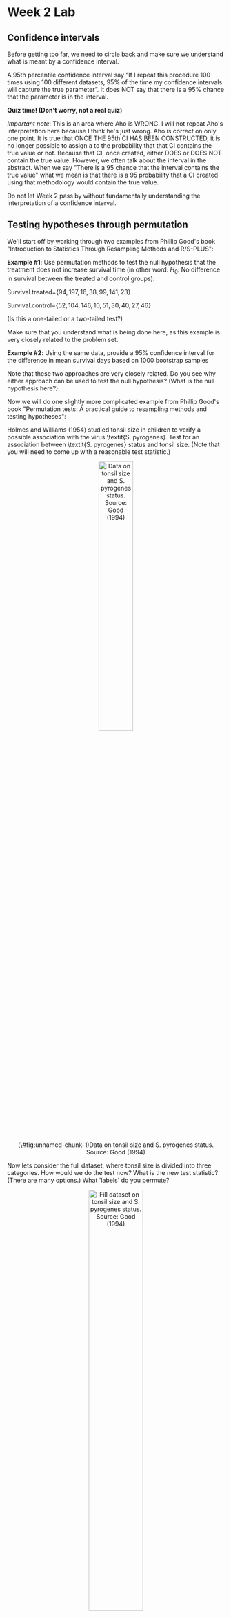 Week 2 Lab
=============

Confidence intervals
-----------------------

Before getting too far, we need to circle back and make sure we understand what is meant by a confidence interval. 

A 95th percentile confidence interval say “If I repeat this procedure 100 times using 100 different datasets, 95% of the time my confidence intervals will capture the true parameter”. It does NOT say that there is a 95% chance that the parameter is in the interval.

**Quiz time! (Don't worry, not a real quiz)**

*Important note*: This is an area where Aho is WRONG. I will not repeat Aho's interpretation here because I think he's just wrong. Aho is correct on only one point. It is true that ONCE THE 95th CI HAS BEEN CONSTRUCTED, it is no longer possible to assign a $%$ to the probability that that CI contains the true value or not. Because that CI, once created, either DOES or DOES NOT contain the true value. However, we often talk about the interval in the abstract. When we say "There is a 95$%$ chance that the interval contains the true value" what we mean is that there is a 95$%$ probability that a CI created using that methodology would contain the true value.

Do not let Week 2 pass by without fundamentally understanding the interpretation of a confidence interval. 

Testing hypotheses through permutation
------------------------------------

We'll start off by working through two examples from Phillip Good's book "Introduction to Statistics Through Resampling Methods and R/S-PLUS":

**Example #1**: Use permutation methods to test the null hypothesis that the treatment does not increase survival time (in other word: $H_{0}$: No difference in survival between the treated and control groups):

Survival.treated=$\{94,197,16,38,99,141,23 \}$

Survival.control=$\{52,104,146,10,51,30,40,27,46 \}$

(Is this a one-tailed or a two-tailed test?)

Make sure that you understand what is being done here, as this example is very closely related to the problem set.


**Example #2**: Using the same data, provide a 95% confidence interval for the difference in mean survival days based on 1000 bootstrap samples

Note that these two approaches are very closely related. Do you see why either approach can be used to test the null hypothesis? (What is the null hypothesis here?)

Now we will do one slightly more complicated example from Phillip Good's book "Permutation tests: A practical guide to resampling methods and testing hypotheses":

Holmes and Williams (1954) studied tonsil size in children to verify a possible association with the virus \textit{S. pyrogenes}. Test for an association between \textit{S. pyrogenes} status and tonsil size. (Note that you will need to come up with a reasonable test statistic.)

<div class="figure" style="text-align: center">
<img src="Table2categories.png" alt="Data on tonsil size and S. pyrogenes status. Source: Good (1994)" width="40%" />
<p class="caption">(\#fig:unnamed-chunk-1)Data on tonsil size and S. pyrogenes status. Source: Good (1994)</p>
</div>

Now lets consider the full dataset, where tonsil size is divided into three categories. How would we do the test now? What is the new test statistic? (There are many options.) What 'labels' do you permute?

<div class="figure" style="text-align: center">
<img src="Table3categories.png" alt="Fill dataset on tonsil size and S. pyrogenes status. Source: Good (1994)" width="50%" />
<p class="caption">(\#fig:unnamed-chunk-2)Fill dataset on tonsil size and S. pyrogenes status. Source: Good (1994)</p>
</div>

Basics of bootstrap and jackknife
------------------------------------

To get started with bootstrap and jackknife techniques, we start by working through a very simple example. First we simulate some data


```r
x<-seq(0,9,by=1)
```

This will constutute our "data". Let's print the result of sampling with replacement to get a sense for it...


```r
table(sample(x,size=length(x),replace=T))
```

```
## 
## 0 1 3 4 5 6 8 
## 1 1 2 1 1 2 2
```

Now we will write a little script to take bootstrap samples and calculate the means of each of these bootstrap samples


```r
xmeans<-vector(length=1000)
for (i in 1:1000)
  {
  xmeans[i]<-mean(sample(x,replace=T))
  }
```

The actual number of bootstrapped samples is arbitrary *at this point* but there are ways of characterizing the precision of the bootstrap (jackknife-after-bootstrap) which might inform the number of bootstrap samples needed. *In practice*, people tend to pick some arbitrary but large number of bootstrap samples because computers are so fast that it is often easy to draw far more samples than are actually needed. When calculation of the statistic is slow (as might be the case if you are using the samples to construct a phylogeny, for example), then you would need to be more concerned with the number of bootstrap samples. 

First, lets just look at a histogram of the bootstrapped means and plot the actual sample mean on the histogram for comparison



```r
hist(xmeans,breaks=30,col="pink")
abline(v=mean(x),lwd=2)
```

<img src="Week-2-lab_files/figure-html/unnamed-chunk-6-1.png" width="672" />

Calculating bias and standard error
-----------------------------------

From these we can calculate the bias and standard deviation for the mean (which is the "statistic"):

$$
\widehat{Bias_{boot}} = \left(\frac{1}{k}\sum^{k}_{i=1}\theta^{*}_{i}\right)-\hat{\theta}
$$


```r
bias.boot<-mean(xmeans)-mean(x)
bias.boot
```

```
## [1] 9e-04
```

```r
hist(xmeans,breaks=30,col="pink")
abline(v=mean(x),lwd=5,col="black")
abline(v=mean(xmeans),lwd=2,col="yellow")
```

<img src="Week-2-lab_files/figure-html/unnamed-chunk-7-1.png" width="672" />

$$
\widehat{s.e._{boot}} = \sqrt{\frac{1}{k-1}\sum^{k}_{i=1}(\theta^{*}_{i}-\bar{\theta^{*}})^{2}}
$$


```r
se.boot<-sd(xmeans)
```

We can find the confidence intervals in two ways:

Method #1: Assume the bootstrap statistics are normally distributed


```r
LL.boot<-mean(xmeans)-1.96*se.boot #where did 1.96 come from?
UL.boot<-mean(xmeans)+1.96*se.boot
LL.boot
```

```
## [1] 2.70174
```

```r
UL.boot
```

```
## [1] 6.30006
```

Method #2: Simply take the quantiles of the bootstrap statistics


```r
quantile(xmeans,c(0.025,0.975))
```

```
##  2.5% 97.5% 
##   2.7   6.3
```

Let's compare this to what we would have gotten if we had used normal distribution theory. First we have to calculate the standard error:


```r
se.normal<-sqrt(var(x)/length(x))
LL.normal<-mean(x)-qt(0.975,length(x)-1)*se.normal
UL.normal<-mean(x)+qt(0.975,length(x)-1)*se.normal
LL.normal
```

```
## [1] 2.334149
```

```r
UL.normal
```

```
## [1] 6.665851
```

In this case, the confidence intervals we got from the normal distribution theory are too wide.

Does it make sense why the normal distribution theory intervals are too wide? Because the original were were uniformly distributed, the data has higher variance than would be expected and therefore the standard error is higher than would be expected.

There are two packages that provide functions for bootstrapping, 'boot' and 'boostrap'. We will start by using the 'bootstrap' package, which was originally designed for Efron and Tibshirani's monograph on the bootstrap. 

To test the main functionality of the 'bootstrap' package, we will use the data we already have. The 'bootstrap' function requires the input of a user-defined function to calculate the statistic of interest. Here I will write a function that calculates the mean of the input values.


```r
library(bootstrap)
theta<-function(x)
  {
    mean(x)
  }
results<-bootstrap(x=x,nboot=1000,theta=theta)
results
```

```
## $thetastar
##    [1] 4.3 3.6 5.3 4.9 4.5 4.1 4.7 6.1 4.4 6.2 4.0 4.6 4.3 3.4 4.9 2.5 5.5 4.0
##   [19] 4.9 5.7 4.1 3.8 4.0 4.2 3.5 4.6 2.1 4.5 4.8 4.8 6.1 4.8 3.7 2.8 5.8 4.5
##   [37] 5.0 2.4 5.0 3.2 5.1 3.9 4.4 5.6 4.2 4.2 5.2 3.8 3.8 5.0 4.6 3.9 5.3 5.4
##   [55] 4.9 4.2 4.2 3.6 3.4 4.6 4.0 3.9 5.7 3.6 3.9 6.5 3.5 5.0 3.9 3.7 4.6 6.4
##   [73] 2.7 4.2 5.2 5.1 5.2 4.8 4.2 4.8 4.8 2.7 3.9 5.5 4.0 5.2 4.7 5.5 4.9 3.1
##   [91] 3.6 3.8 5.2 6.5 5.6 4.5 4.6 3.5 4.0 6.5 5.5 5.3 4.7 3.0 3.5 4.9 5.3 6.0
##  [109] 5.4 3.3 6.4 3.9 4.2 4.5 3.9 5.4 3.9 5.2 4.3 4.5 4.1 5.5 3.5 3.8 6.0 4.4
##  [127] 5.1 4.8 5.5 5.7 2.4 3.9 5.7 6.2 6.2 3.8 5.8 3.8 4.7 5.1 4.3 4.9 3.5 2.7
##  [145] 3.3 5.8 4.3 4.6 2.7 4.7 6.0 4.3 1.8 5.3 4.9 5.0 5.4 3.6 5.2 5.6 2.0 3.9
##  [163] 3.3 4.1 3.2 3.2 5.3 5.2 3.7 3.0 4.8 5.0 3.1 3.4 4.4 5.8 1.9 4.2 4.5 4.4
##  [181] 4.5 3.0 4.4 4.8 3.1 4.2 3.3 5.1 5.3 4.0 4.1 3.1 3.3 4.6 5.0 4.4 4.2 4.0
##  [199] 6.0 3.8 5.2 3.4 3.4 5.5 3.8 4.8 4.0 4.3 3.7 5.8 6.2 3.9 4.9 5.5 3.9 3.2
##  [217] 4.1 3.1 4.2 4.7 4.3 3.9 4.5 6.0 4.8 3.4 4.9 5.0 5.0 4.8 3.6 3.9 6.2 2.9
##  [235] 4.6 4.5 5.2 6.2 5.4 4.3 4.1 4.5 4.2 6.2 4.5 5.3 4.5 5.4 3.5 3.0 4.7 2.2
##  [253] 5.0 4.8 5.1 5.5 3.7 5.3 5.4 5.4 3.4 4.4 4.5 4.5 4.0 5.1 3.1 4.8 3.9 5.7
##  [271] 4.3 3.1 3.6 5.4 3.6 4.4 3.8 3.1 5.1 3.4 4.7 4.4 6.4 4.4 4.7 5.9 3.7 4.4
##  [289] 3.3 5.4 5.2 3.9 2.5 2.8 5.5 4.1 4.6 3.9 3.8 3.9 3.3 3.1 3.8 5.0 4.1 3.9
##  [307] 2.3 4.7 5.6 4.8 2.2 3.8 4.1 4.2 4.2 3.9 4.1 5.0 3.8 5.1 5.5 4.8 3.4 5.0
##  [325] 3.6 4.9 3.6 4.3 4.1 6.2 5.0 5.3 2.7 4.5 4.5 6.6 4.5 5.3 4.5 7.3 6.5 3.0
##  [343] 2.5 4.6 4.7 5.6 5.9 6.5 3.4 5.4 4.3 2.9 4.9 4.2 3.4 3.8 4.9 5.4 4.6 4.3
##  [361] 4.5 5.7 3.4 4.6 3.3 5.8 3.4 4.5 5.6 7.2 5.2 4.2 4.6 5.8 1.8 5.2 4.4 6.8
##  [379] 3.2 3.3 6.0 5.7 5.2 5.5 5.4 3.8 4.0 2.9 2.6 5.9 5.1 3.8 4.6 4.7 4.7 4.9
##  [397] 4.3 4.6 2.9 4.2 4.7 3.9 5.8 3.9 4.3 3.9 3.9 4.5 2.9 3.6 2.6 5.0 4.9 4.5
##  [415] 5.1 2.8 5.6 4.8 5.6 3.8 5.2 3.9 3.1 4.2 3.8 5.3 3.6 3.4 3.8 3.4 5.1 4.6
##  [433] 3.9 4.5 3.9 3.4 3.6 4.2 4.9 5.8 5.1 5.5 2.5 5.3 4.7 2.7 5.0 4.9 5.5 3.8
##  [451] 4.8 5.2 5.6 4.3 5.8 4.7 3.7 4.8 5.7 5.3 4.9 4.4 6.0 4.7 6.7 3.8 2.7 4.6
##  [469] 3.2 3.6 2.3 4.7 5.1 3.9 5.0 3.9 5.8 4.3 2.6 4.4 3.7 4.7 4.1 3.9 5.1 4.9
##  [487] 4.2 5.5 6.2 5.1 5.0 5.1 3.2 5.5 6.3 4.0 4.5 5.7 5.4 5.0 4.4 5.0 3.9 3.9
##  [505] 3.8 4.2 6.0 4.9 5.1 5.0 4.6 4.5 4.4 4.0 5.2 5.5 3.4 4.8 4.1 5.3 4.5 4.7
##  [523] 3.5 6.1 4.8 3.0 4.0 4.5 5.0 3.6 3.5 3.6 3.8 4.7 4.6 3.7 5.3 3.8 3.8 4.9
##  [541] 5.0 4.5 3.9 4.3 5.1 3.2 3.3 4.7 3.4 5.1 4.6 6.7 4.4 3.8 5.1 3.8 5.2 3.6
##  [559] 4.9 5.8 3.2 4.0 5.0 5.5 5.1 3.4 4.8 4.8 4.9 4.5 4.0 4.6 2.9 4.5 4.0 5.6
##  [577] 5.7 4.3 3.7 4.4 3.9 3.2 4.2 3.5 5.0 6.1 3.1 4.3 3.8 5.8 3.9 4.8 4.7 5.3
##  [595] 4.9 4.8 5.6 1.8 3.8 3.7 4.0 4.8 5.2 4.1 5.3 4.9 4.5 3.7 5.4 3.5 5.7 5.0
##  [613] 4.4 5.1 6.3 4.6 3.4 4.2 3.2 3.1 5.1 5.3 3.9 6.0 4.3 3.0 6.1 2.3 4.9 4.5
##  [631] 3.8 4.5 4.5 4.1 4.2 4.8 6.8 6.3 3.4 3.4 3.2 3.4 5.4 2.5 3.8 4.3 2.3 4.4
##  [649] 3.9 3.4 5.5 5.3 4.3 4.0 4.4 5.1 5.8 5.3 4.0 3.8 5.3 5.2 2.9 4.1 4.3 4.6
##  [667] 4.3 4.6 5.7 4.2 4.6 3.9 4.1 3.9 4.1 3.9 3.2 4.3 4.8 3.0 5.2 5.8 3.1 4.6
##  [685] 4.4 3.6 5.2 4.1 4.9 3.9 5.3 5.1 4.4 5.5 3.9 4.2 5.7 3.3 6.3 6.2 3.9 4.0
##  [703] 4.4 5.9 5.0 4.1 3.5 5.4 4.7 2.7 2.7 3.9 4.7 3.8 4.6 4.4 4.1 3.2 4.7 5.3
##  [721] 4.4 4.7 5.7 5.5 5.5 4.7 6.5 4.3 4.3 5.0 6.3 3.7 5.6 5.1 5.7 4.8 5.5 4.8
##  [739] 4.6 4.9 4.0 4.3 3.4 4.5 5.7 3.0 4.3 4.8 4.8 3.5 5.3 3.6 4.3 3.5 5.0 5.1
##  [757] 4.1 4.7 4.6 4.7 3.3 3.6 3.8 5.6 6.3 5.3 4.7 3.6 4.8 3.4 4.5 3.6 3.5 5.3
##  [775] 4.4 4.9 4.6 4.1 4.0 5.6 6.1 5.4 5.9 4.9 4.5 5.8 3.5 4.5 3.8 4.4 5.5 4.7
##  [793] 2.4 3.7 5.7 4.5 3.4 3.5 4.5 4.5 6.6 4.8 3.0 3.6 5.1 4.1 4.0 4.3 4.9 4.8
##  [811] 5.6 5.3 3.7 4.4 3.6 4.9 4.0 3.6 4.0 4.6 6.2 5.0 4.8 3.8 5.5 4.7 5.5 4.1
##  [829] 3.9 4.3 6.1 5.2 5.3 6.4 4.3 4.0 2.8 4.3 4.8 4.2 3.8 5.7 2.4 5.3 5.2 3.1
##  [847] 3.9 4.3 4.7 4.5 6.5 5.6 4.7 3.7 5.1 5.3 2.5 3.5 3.0 3.8 3.3 2.2 4.3 3.3
##  [865] 6.9 4.3 3.9 5.8 5.4 4.7 4.2 4.5 4.7 3.3 5.1 4.8 6.8 3.0 4.7 4.3 5.6 4.3
##  [883] 4.1 4.7 6.0 3.6 4.8 4.2 6.0 6.7 4.0 4.6 2.9 3.9 5.5 6.7 4.4 2.8 4.2 3.5
##  [901] 6.0 3.8 5.9 6.3 4.8 7.0 4.1 4.2 4.3 3.8 4.9 4.2 5.7 4.3 4.7 6.0 4.3 4.4
##  [919] 4.1 4.4 3.6 4.3 5.1 5.6 4.2 3.7 5.1 5.9 3.8 3.9 4.7 4.8 4.9 5.6 5.1 3.7
##  [937] 4.5 5.6 5.7 5.4 5.0 4.2 5.2 3.3 3.8 4.9 5.3 4.5 2.9 4.8 3.6 4.3 4.7 5.7
##  [955] 3.9 4.5 4.7 4.1 5.3 4.5 4.4 3.8 6.2 4.7 5.3 6.3 4.9 2.9 5.0 5.3 4.3 3.0
##  [973] 4.3 4.4 4.6 4.4 4.2 3.3 4.8 4.1 3.5 2.8 4.3 4.9 4.5 4.5 5.6 4.4 4.6 2.9
##  [991] 5.1 3.9 4.4 4.6 5.1 4.3 4.9 3.7 4.1 5.5
## 
## $func.thetastar
## NULL
## 
## $jack.boot.val
## NULL
## 
## $jack.boot.se
## NULL
## 
## $call
## bootstrap(x = x, nboot = 1000, theta = theta)
```

```r
quantile(results$thetastar,c(0.025,0.975))
```

```
##  2.5% 97.5% 
##   2.6   6.3
```

Notice that we get exactly what we got last time. This illustrates an important point, which is that the bootstrap functions are often no easier to use than something you could write yourself.

You can also define a function of the bootstrapped statistics (we have been calling this theta) to pull out immediately any summary statistics you are interested in from the bootstrapped thetas.

Here I will write a function that calculates the bias of my estimate of the mean (which is 4.5 [i.e. the mean of the number 0,1,2,3,4,5,6,7,8,9])


```r
bias<-function(x)
  {
  mean(x)-4.5
  }
results<-bootstrap(x=x,nboot=1000,theta=theta,func=bias)
results
```

```
## $thetastar
##    [1] 4.2 5.1 5.0 3.9 4.0 4.5 4.4 3.0 3.3 2.7 4.8 3.3 5.6 6.8 4.1 4.3 3.2 3.9
##   [19] 6.6 2.3 5.0 3.7 3.2 5.0 4.1 5.6 4.6 3.9 3.7 4.2 4.6 2.8 4.0 4.5 3.8 4.2
##   [37] 3.6 4.7 5.1 3.9 6.2 3.3 4.5 4.9 4.9 5.5 5.4 5.5 5.2 3.5 4.4 5.0 4.0 4.3
##   [55] 4.7 4.7 4.6 4.6 5.5 4.7 4.7 4.9 5.3 4.3 4.8 3.8 3.1 3.4 5.2 6.0 4.9 4.4
##   [73] 3.8 5.5 3.7 2.9 4.4 5.2 5.9 2.6 6.0 3.4 4.4 3.9 3.7 4.5 4.9 4.7 4.1 5.1
##   [91] 3.0 5.4 5.2 4.9 4.7 4.9 4.5 5.3 4.3 4.1 5.1 3.5 3.9 5.5 5.3 6.0 5.9 5.0
##  [109] 5.1 5.9 3.4 5.1 4.3 3.6 5.6 3.2 5.3 5.1 4.7 2.6 4.6 5.7 3.3 5.0 5.3 4.2
##  [127] 4.3 4.8 4.8 3.8 4.2 4.8 4.6 4.7 4.8 4.9 4.3 2.7 3.8 5.3 3.8 4.7 5.2 3.7
##  [145] 4.3 4.4 4.2 3.8 5.5 4.4 6.0 6.1 4.7 5.4 4.3 5.3 4.5 4.0 5.1 4.9 5.1 5.3
##  [163] 4.8 6.5 4.5 2.6 4.0 6.0 5.0 3.5 4.1 5.8 6.0 4.1 5.1 2.6 5.7 4.1 4.6 4.3
##  [181] 2.6 4.5 3.9 3.9 5.1 4.8 4.4 6.0 5.6 5.0 5.9 4.5 4.0 4.8 5.1 4.4 5.9 5.6
##  [199] 5.3 4.9 5.0 5.1 5.6 5.0 3.9 3.5 3.2 3.9 5.2 5.0 3.5 5.9 4.2 6.5 4.6 5.6
##  [217] 4.8 4.2 6.8 4.7 4.0 5.4 3.0 3.4 4.2 6.7 5.4 5.6 4.3 5.1 5.2 5.9 6.0 5.2
##  [235] 4.6 5.1 5.1 5.1 2.2 2.9 4.4 3.7 4.8 5.0 3.8 4.4 5.6 3.1 5.4 4.5 6.4 5.5
##  [253] 3.4 6.1 3.7 5.2 3.8 3.4 3.8 5.9 3.6 3.1 3.8 4.8 3.5 5.1 4.0 3.0 6.1 4.6
##  [271] 4.8 5.0 6.1 4.2 3.0 6.0 6.6 3.2 5.2 5.3 5.6 5.3 5.7 5.0 3.4 3.8 4.9 4.6
##  [289] 4.5 6.2 4.6 2.9 3.8 4.9 4.2 4.1 4.3 3.7 5.1 4.0 5.6 4.7 4.7 4.0 4.7 5.0
##  [307] 4.5 4.1 4.3 2.6 3.4 4.8 4.7 3.6 5.2 5.7 2.5 5.6 5.3 4.3 3.1 4.6 5.7 5.4
##  [325] 2.0 4.9 5.5 4.3 4.0 5.4 4.3 4.0 5.0 3.2 4.6 4.7 5.1 4.4 4.4 5.6 4.2 3.7
##  [343] 5.4 5.4 3.3 5.6 6.6 4.3 4.8 4.2 2.8 4.8 5.3 3.7 6.6 3.7 4.4 4.4 5.4 4.1
##  [361] 4.1 3.7 4.0 3.4 4.6 4.5 4.4 4.2 5.5 4.8 3.5 3.4 5.2 4.5 5.1 3.3 2.6 5.7
##  [379] 5.2 3.9 4.1 4.7 5.9 4.9 4.2 3.2 4.5 5.3 2.3 5.1 6.2 6.1 5.8 3.3 4.3 3.3
##  [397] 5.2 3.7 4.4 4.8 2.8 3.4 5.1 5.3 4.6 4.9 4.8 4.8 3.2 3.1 4.2 4.7 5.6 4.3
##  [415] 4.5 3.6 4.7 4.9 4.4 5.4 4.1 6.0 4.5 3.8 3.6 5.3 2.4 4.6 5.2 4.3 5.4 3.9
##  [433] 4.7 4.9 4.8 5.5 5.4 5.5 5.1 3.4 4.9 4.1 4.4 5.3 4.7 2.5 5.0 3.3 5.4 5.5
##  [451] 5.5 4.9 4.4 4.4 5.0 5.3 4.9 3.4 4.8 4.4 3.5 5.6 4.7 4.1 3.8 4.7 5.2 5.2
##  [469] 4.6 4.6 4.7 5.5 3.2 4.6 3.7 3.4 4.4 7.0 5.5 4.0 4.9 5.2 3.6 4.1 4.6 5.5
##  [487] 3.5 3.8 4.4 6.1 4.8 3.9 4.9 6.6 5.0 3.9 4.7 5.1 4.6 4.0 3.7 1.6 2.8 4.0
##  [505] 3.2 5.1 2.1 5.5 3.9 7.2 3.8 4.2 4.2 4.7 4.5 5.3 4.0 4.3 5.7 6.3 4.6 3.7
##  [523] 4.6 4.8 4.1 4.4 3.4 5.5 4.5 4.0 4.9 4.3 5.8 3.8 4.9 4.0 4.4 5.7 4.9 2.4
##  [541] 3.1 3.2 3.2 3.4 4.9 4.2 5.8 4.1 4.8 3.9 3.3 4.9 3.1 4.3 5.0 5.7 3.5 3.9
##  [559] 4.4 4.3 3.5 4.3 4.7 2.8 6.5 3.5 5.1 2.7 3.8 4.6 3.9 4.2 3.6 3.2 4.9 4.5
##  [577] 4.0 4.7 4.8 4.8 5.1 5.2 5.2 4.6 4.6 4.6 4.8 6.9 3.3 5.8 3.8 4.9 6.3 5.2
##  [595] 5.8 3.6 3.9 4.5 5.2 3.6 5.9 5.0 5.2 4.7 5.7 4.1 6.5 2.6 4.7 3.7 6.3 4.8
##  [613] 3.9 3.7 5.3 4.6 4.6 4.4 5.4 5.3 6.3 4.9 4.4 4.4 3.7 4.2 3.5 5.1 4.3 5.1
##  [631] 6.6 4.6 5.6 3.8 5.2 4.6 4.9 4.9 4.7 3.3 3.6 4.0 5.0 3.2 3.9 3.6 3.5 5.7
##  [649] 4.8 3.8 6.3 4.8 3.7 4.9 4.5 3.8 5.2 5.9 3.2 3.7 4.0 3.0 2.7 3.9 2.7 3.8
##  [667] 3.8 3.7 4.1 4.6 4.7 3.5 5.4 3.9 4.5 5.0 4.8 4.5 5.3 5.4 3.4 4.9 6.1 4.9
##  [685] 4.1 5.4 7.0 3.2 4.5 5.1 4.4 6.1 4.5 6.1 6.0 5.1 5.2 5.1 5.7 5.4 2.7 3.8
##  [703] 4.9 4.6 5.3 5.0 5.2 4.7 5.3 4.1 2.7 4.9 3.8 4.5 4.7 5.1 5.5 4.0 6.0 5.9
##  [721] 5.9 2.9 4.2 1.7 4.3 3.6 3.6 3.5 3.8 4.9 3.5 4.4 4.5 5.2 4.8 5.7 4.8 3.8
##  [739] 4.8 4.8 5.0 3.6 5.5 5.9 5.7 4.9 4.3 5.9 4.5 3.1 3.8 4.5 5.2 4.7 4.4 4.4
##  [757] 3.8 4.3 5.6 5.1 4.0 5.2 4.7 4.5 4.2 5.2 3.8 5.1 4.0 5.1 3.8 4.9 3.1 5.5
##  [775] 5.3 4.4 4.7 4.8 5.3 4.4 4.6 3.4 4.9 2.8 5.4 4.9 4.7 4.3 4.3 4.9 4.8 4.6
##  [793] 5.3 3.7 3.3 4.8 3.7 5.0 4.1 4.6 4.8 5.1 4.4 4.5 3.8 3.2 4.2 4.5 4.2 4.0
##  [811] 3.0 4.8 4.0 3.9 5.2 3.9 4.0 6.6 4.0 2.7 4.6 4.0 4.6 5.5 4.9 5.6 5.4 4.4
##  [829] 4.0 3.7 4.3 4.6 6.0 3.0 5.3 4.6 3.2 4.7 6.3 3.3 4.2 4.3 5.5 3.7 4.1 3.6
##  [847] 4.1 4.5 3.0 5.3 2.8 3.8 5.2 4.0 4.5 5.5 3.8 4.8 4.6 4.1 3.9 6.4 4.1 4.1
##  [865] 5.1 5.2 5.0 4.5 4.4 5.4 3.5 5.7 5.7 5.0 5.0 3.2 5.7 5.3 4.1 4.8 2.9 5.5
##  [883] 3.3 6.1 3.9 4.8 6.3 4.4 3.8 4.4 3.9 4.0 4.1 5.0 2.1 5.3 3.0 3.5 2.3 4.7
##  [901] 5.0 4.4 3.3 2.7 4.3 4.4 5.2 4.6 3.5 6.5 5.0 5.1 3.8 4.2 5.7 5.5 4.7 3.3
##  [919] 5.4 5.4 3.7 2.6 4.4 4.7 4.0 3.6 3.1 5.8 4.6 4.5 3.5 3.5 4.8 4.5 4.7 3.2
##  [937] 4.9 4.7 4.5 5.7 5.6 3.1 3.7 3.3 4.3 2.9 3.3 5.9 4.8 4.5 4.8 4.7 3.5 5.4
##  [955] 6.4 4.6 4.5 4.0 4.1 4.7 4.9 5.9 4.3 5.4 5.0 5.7 4.8 6.0 4.5 3.1 4.8 3.8
##  [973] 5.8 3.8 5.9 4.4 4.1 3.3 6.4 3.8 3.6 4.8 4.3 4.9 4.2 4.7 4.3 5.1 5.5 3.9
##  [991] 5.3 3.1 5.0 4.1 4.8 4.4 5.1 2.5 3.3 3.4
## 
## $func.thetastar
## [1] 0.0261
## 
## $jack.boot.val
##  [1]  0.50835735  0.40989011  0.32893258  0.18221574  0.07657658  0.01478261
##  [7] -0.16270270 -0.26590909 -0.36264706 -0.51569767
## 
## $jack.boot.se
## [1] 0.9785633
## 
## $call
## bootstrap(x = x, nboot = 1000, theta = theta, func = bias)
```

Compare this to 'bias.boot' (our result from above). Why might it not be the same? Try running the same section of code several times. See how the value of the bias ($func.thetastar) jumps around? We should not be surprised by this because we can look at the jackknife-after-bootstrap estimate of the standard error of the function (in this case, that function is the bias) and we can see that it is not so small that we wouldn't expect some variation in these values.

Remember, everything we have discussed today are estimates. The statistic as applied to your data will change with new data, as will the standard error, the confidence intervals - everything! All of these values have sampling distributions and are subject to change if you repeated the procedure with new data.

Note that we can calculate any function of $\theta^{*}$. A simple example would be the 72nd percentile:


```r
perc72<-function(x)
  {
  quantile(x,probs=c(0.72))
  }
results<-bootstrap(x=x,nboot=1000,theta=theta,func=perc72)
results
```

```
## $thetastar
##    [1] 4.1 4.3 5.9 4.1 5.9 4.6 4.2 4.8 4.0 3.9 4.0 3.5 5.4 4.8 5.0 5.1 4.5 4.6
##   [19] 5.5 5.4 3.6 4.3 5.3 4.7 4.9 4.5 4.6 4.4 6.0 4.4 4.7 6.0 5.6 5.4 3.3 3.8
##   [37] 3.6 4.9 4.5 4.7 5.2 4.3 3.2 3.3 6.1 3.1 4.4 3.4 4.1 2.5 4.1 3.1 5.7 3.1
##   [55] 4.6 4.8 4.0 3.9 5.2 6.0 5.2 5.3 4.2 3.1 5.0 5.7 3.7 2.9 4.2 6.3 5.0 2.8
##   [73] 4.8 6.0 6.7 3.6 4.9 5.1 5.5 4.1 3.7 4.1 4.2 4.3 5.0 2.9 3.4 4.1 3.4 5.0
##   [91] 4.3 3.4 4.8 5.4 4.4 3.7 4.2 5.6 2.9 5.3 4.1 3.4 3.2 4.9 4.8 6.2 5.6 3.4
##  [109] 4.5 3.6 4.8 5.7 5.8 4.1 4.9 2.8 4.6 4.0 5.2 3.9 4.6 4.3 4.6 5.3 5.3 4.8
##  [127] 4.7 5.3 4.0 5.7 6.2 3.8 2.8 4.5 4.9 5.9 4.8 5.6 4.3 2.2 5.2 3.8 3.1 4.6
##  [145] 5.4 3.1 4.0 5.2 5.2 3.8 4.8 4.3 3.6 3.9 3.9 6.5 4.4 3.5 2.8 3.5 3.6 3.8
##  [163] 5.7 3.4 4.1 4.4 5.5 4.6 4.9 2.4 4.8 4.3 3.7 3.5 5.0 3.9 3.6 5.3 4.4 3.4
##  [181] 4.4 4.4 6.3 5.0 4.3 4.8 6.6 5.2 5.0 4.7 3.8 3.9 5.1 5.2 4.8 5.3 5.0 3.6
##  [199] 5.3 4.7 3.3 5.7 5.4 4.5 5.6 5.6 5.3 4.4 4.8 4.9 4.7 4.8 4.7 5.4 4.3 4.7
##  [217] 5.6 4.8 4.9 4.0 5.9 5.2 4.1 2.6 7.0 3.5 5.0 4.7 6.1 2.7 4.0 5.5 5.0 4.0
##  [235] 3.6 4.8 5.8 2.8 4.7 5.4 3.8 3.6 5.2 3.8 3.8 5.7 3.8 4.0 4.7 5.8 4.0 4.6
##  [253] 5.1 4.4 3.2 4.9 5.0 3.6 4.6 4.8 4.7 4.5 3.7 4.7 3.5 3.2 3.7 4.5 4.3 7.0
##  [271] 4.2 5.2 3.3 4.3 6.1 4.1 4.8 4.8 5.3 4.0 4.4 5.7 4.2 4.8 2.9 4.1 3.7 5.3
##  [289] 5.4 5.2 4.8 2.4 4.6 5.0 5.6 4.5 4.1 4.3 5.0 3.9 5.3 3.3 4.4 6.3 5.8 4.8
##  [307] 6.3 3.3 4.3 4.0 4.7 6.5 5.3 3.5 4.9 5.7 3.6 3.8 5.7 4.3 3.3 4.7 3.8 4.8
##  [325] 4.7 4.5 4.0 4.6 4.6 4.2 4.4 5.3 5.4 4.2 3.7 5.4 5.4 4.8 3.7 4.7 7.5 6.2
##  [343] 5.7 5.8 3.8 4.0 4.0 4.8 4.3 5.3 4.5 5.4 3.9 4.9 4.0 3.6 3.5 5.0 5.3 4.4
##  [361] 5.9 3.2 3.9 4.7 3.9 5.5 5.3 5.1 4.0 4.9 3.7 2.0 5.5 4.9 2.8 5.2 5.6 3.2
##  [379] 3.5 3.9 4.2 3.6 4.6 4.0 4.9 5.8 5.5 4.5 4.2 3.6 4.6 4.5 4.0 2.6 7.2 4.3
##  [397] 4.6 5.9 5.0 6.7 3.9 2.6 6.8 3.3 4.4 4.7 2.5 4.7 4.8 5.0 5.4 2.8 4.1 2.9
##  [415] 3.9 2.9 4.6 4.0 5.3 6.0 4.5 5.1 3.7 5.7 5.2 4.8 3.6 5.1 3.8 4.5 3.1 5.8
##  [433] 4.3 6.1 5.2 3.7 4.1 4.5 4.3 4.1 3.2 5.3 6.6 4.6 5.2 4.1 4.5 3.4 3.8 4.5
##  [451] 4.2 5.5 3.1 4.6 5.4 5.8 2.9 5.5 5.6 5.3 3.7 3.6 3.0 3.9 5.5 5.0 4.8 4.5
##  [469] 4.7 5.0 4.3 5.5 4.3 4.4 4.7 6.7 5.4 4.9 4.5 4.4 5.1 4.2 4.3 4.7 3.7 4.8
##  [487] 3.6 4.3 4.3 5.2 4.3 5.0 6.0 5.2 5.8 4.1 5.7 4.7 4.4 4.7 5.5 3.6 3.9 3.8
##  [505] 4.9 3.8 6.1 4.2 4.5 5.3 4.3 5.2 5.4 4.6 4.4 2.8 3.4 4.5 4.7 3.3 4.0 4.7
##  [523] 4.2 5.0 4.5 3.7 3.8 5.6 3.8 4.4 5.9 4.0 5.1 6.2 3.7 4.1 5.5 3.6 5.4 3.8
##  [541] 4.6 3.9 2.6 4.6 5.8 6.3 4.7 2.6 2.5 3.8 6.3 4.1 4.6 3.5 5.4 4.9 4.2 6.2
##  [559] 3.8 5.4 5.9 4.4 5.3 4.7 4.7 4.5 5.1 3.6 3.9 3.5 4.8 5.7 4.9 4.2 3.3 6.7
##  [577] 5.0 5.1 2.5 4.3 3.1 4.4 5.1 5.0 3.4 4.8 5.2 5.0 5.4 3.4 4.8 4.8 4.4 5.9
##  [595] 5.5 3.0 3.6 3.5 4.7 5.2 4.1 3.7 5.6 3.9 4.6 3.7 4.6 3.2 5.2 3.8 5.6 5.2
##  [613] 4.6 5.2 2.8 4.8 3.3 5.8 5.2 4.0 2.8 3.5 3.3 5.2 3.9 4.6 3.8 4.5 3.9 4.4
##  [631] 3.7 4.0 4.1 4.7 4.2 4.1 4.2 4.1 3.4 5.1 5.6 4.1 4.0 4.5 3.9 3.6 5.3 4.2
##  [649] 1.9 3.9 4.7 4.4 6.6 4.7 4.4 4.0 5.3 4.9 3.7 3.0 3.8 4.1 3.8 4.9 3.2 4.2
##  [667] 5.4 2.5 5.1 4.1 5.1 4.4 4.7 3.4 4.7 7.0 3.4 4.7 4.8 3.4 5.5 5.3 4.3 4.5
##  [685] 3.7 3.8 4.1 3.0 3.4 4.3 5.1 4.4 3.9 3.1 4.4 3.2 3.8 4.5 5.3 3.8 4.2 5.6
##  [703] 4.8 4.3 6.2 4.1 4.3 4.4 4.1 2.9 3.3 4.6 5.2 4.5 3.2 4.7 3.8 6.1 4.8 4.7
##  [721] 3.8 4.3 3.7 4.7 5.2 5.5 4.6 3.7 3.7 3.6 4.1 5.1 4.1 5.1 4.1 5.0 4.7 5.3
##  [739] 3.2 5.5 6.2 5.1 5.4 3.2 3.6 5.4 4.4 3.6 4.6 5.3 4.6 4.4 4.8 4.7 4.4 4.7
##  [757] 4.5 4.0 5.3 3.2 4.5 4.1 5.9 4.2 6.0 4.7 4.1 3.8 5.2 4.9 5.2 3.6 3.7 3.4
##  [775] 4.8 4.5 4.5 4.5 4.4 4.1 4.0 3.9 4.8 5.3 5.2 6.2 4.1 5.5 4.3 5.0 5.3 4.2
##  [793] 5.3 3.3 4.5 5.0 4.3 5.2 4.7 5.7 5.1 5.1 2.0 3.5 4.9 4.7 3.6 6.2 4.7 3.1
##  [811] 5.2 2.3 4.0 4.3 4.1 5.6 4.3 6.0 5.5 3.4 5.5 3.4 4.8 6.2 3.8 4.8 4.3 3.9
##  [829] 3.7 5.7 5.6 5.2 5.4 5.5 6.1 4.1 3.5 3.3 4.1 5.5 4.2 4.4 5.8 4.5 3.0 4.3
##  [847] 4.4 3.4 5.8 5.1 4.9 3.1 3.3 4.0 4.5 3.7 4.6 4.8 5.0 3.2 4.2 6.1 4.4 4.9
##  [865] 5.3 5.2 4.2 3.3 6.2 3.8 5.5 3.6 4.4 4.5 3.5 7.0 4.1 3.6 3.5 4.7 5.7 3.9
##  [883] 4.0 4.0 4.5 4.3 5.5 4.6 5.5 4.9 4.7 5.0 3.0 4.7 5.6 4.7 5.3 2.5 3.4 2.6
##  [901] 5.6 5.6 3.5 4.9 5.3 4.4 4.0 3.6 4.5 4.7 4.2 3.8 3.7 5.0 5.4 4.3 4.9 5.7
##  [919] 3.7 4.1 5.1 5.1 4.2 3.6 5.3 3.6 4.0 4.2 3.0 4.2 3.2 3.4 6.2 3.9 4.7 3.1
##  [937] 4.2 5.9 3.5 5.5 3.6 3.1 4.0 4.0 4.2 5.9 3.9 3.7 2.7 4.0 4.4 4.1 5.4 6.7
##  [955] 4.4 5.7 4.0 4.7 4.0 4.5 3.8 4.4 5.4 2.4 4.7 3.7 2.8 4.6 6.1 4.5 2.9 4.2
##  [973] 2.8 5.4 5.1 4.9 2.9 3.2 3.9 5.0 4.8 3.7 4.4 5.4 5.3 5.0 4.3 3.6 3.7 6.5
##  [991] 4.2 5.0 6.1 4.7 3.6 5.2 4.4 3.7 3.9 4.0
## 
## $func.thetastar
## 72% 
##   5 
## 
## $jack.boot.val
##  [1] 5.4 5.4 5.3 5.3 5.1 4.8 4.8 4.7 4.5 4.4
## 
## $jack.boot.se
## [1] 1.073732
## 
## $call
## bootstrap(x = x, nboot = 1000, theta = theta, func = perc72)
```

On Tuesday we went over an example in which we bootstrapped the correlation coefficient between LSAT scores and GPA. To do that, we sampled pairs of (LSAT,GPA) data with replacement. Here is a little script that would do something like that using (X,Y) data that are independently drawn from the normal distribution


```r
xdata<-matrix(rnorm(30),ncol=2)
```

Everyone's data is going to be different. With such a small sample size, it would be easy to get a positive or negative correlation by random change, but on average across everyone's datasets, there should be zero correlation because the two columns are drawn independently.


```r
n<-15
theta<-function(x,xdata)
  {
  cor(xdata[x,1],xdata[x,2])
  }
results<-bootstrap(x=1:n,nboot=50,theta=theta,xdata=xdata) 
#NB: xdata is passed to the theta function, not needed for bootstrap function itself
```

Notice the parameters that get passed to the 'bootstrap' function are: (1) the indexes which will be sampled with replacement. This is different that the raw data but the end result is the same because both the indices and the raw data get passed to the function 'theta' (2) the number of bootrapped samples (in this case 50) (3) the function to calculate the statistic (4) the raw data.

Lets look at a histogram of the bootstrapped statistics $\theta^{*}$ and draw a vertical line for the statistic as applied to the original data.


```r
hist(results$thetastar,breaks=30,col="pink")
abline(v=cor(xdata[,1],xdata[,2]),lwd=2)
```

<img src="Week-2-lab_files/figure-html/unnamed-chunk-17-1.png" width="672" />

Parametric bootstrap
---------------------

Let's do one quick example of a parametric bootstrap. We haven't introduced distributions yet (except for the Gaussian, or Normal, distribution, which is the most familiar), so lets spend a few minutes exploring the Gamma distribution, just so we have it to work with for testing out parametric bootstrap. All we need to know is that the Gamma distribution is a continuous, non-negative distribution that takes two parameters, which we call "shape" and "rate". Lets plot a few examples just to see what a Gamma distribution looks like. (Note that the Gamma distribution can be parameterized by "shape" and "rate" OR by "shape" and "scale", where "scale" is just 1/"rate". R will allow you to use either (shape,rate) or (shape,scale) as long as you specify which you are providing.

<img src="Week-2-lab_files/figure-html/unnamed-chunk-18-1.png" width="672" />


Let's generate some fairly sparse data from a Gamma distribution


```r
original.data<-rgamma(10,3,5)
```

and calculate the skew of the data using the R function 'skewness' from the 'moments' package. 


```r
library(moments)
theta<-skewness(original.data)
head(theta)
```

```
## [1] 0.320635
```

What is skew? Skew describes how assymetric a distribution is. A distribution with a positive skew is a distribution that is "slumped over" to the right, with a right tail that is longer than the left tail. Alternatively, a distribution with negative skew has a longer left tail. Here we are just using it for illustration, as a property of a distribution that you may want to estimate using your data.

Lets use 'fitdistr' to fit a gamma distribution to these data. This function is an extremely handy function that takes in your data, the name of the distribution you are fitting, and some starting values (for the estimation optimizer under the hood), and it will return the parameter values (and their standard errors). We will learn in a couple weeks how R is doing this, but for now we will just use it out of the box. (Because we generated the data, we happen to know that the data are gamma distributed. In general we wouldn't know that, and we will see in a second that our assumption about the shape of the data really does make a difference.)


```r
library(MASS)
fit<-fitdistr(original.data,dgamma,list(shape=1,rate=1))
```

```
## Warning in densfun(x, parm[1], parm[2], ...): NaNs produced
```

```r
# fit<-fitdistr(original.data,"gamma")
# The second version would also work.
fit
```

```
##      shape       rate   
##    9.669401   19.239900 
##  ( 4.251775) ( 8.683371)
```

Now lets sample with replacement from this new distribution and calculate the skewness at each step:


```r
results<-c()
for (i in 1:1000)
  {
  x.star<-rgamma(length(original.data),shape=fit$estimate[1],rate=fit$estimate[2])
  results<-c(results,skewness(x.star))
  }
head(results)
```

```
## [1]  0.668637473 -0.001216743 -0.092584375 -0.130665512  0.910914930
## [6]  0.071471573
```

```r
hist(results,breaks=30,col="pink",ylim=c(0,1),freq=F)
```

<img src="Week-2-lab_files/figure-html/unnamed-chunk-22-1.png" width="672" />

Now we have the bootstrap distribution for skewness (the $\theta^{*}$ s), we can compare that to the equivalent non-parametric bootstrap:


```r
results2<-bootstrap(x=original.data,nboot=1000,theta=skewness)
results2
```

```
## $thetastar
##    [1] -1.332036901  0.044929159  1.072410475  0.909573856  0.560870685
##    [6]  0.591141680 -0.777252443 -1.136503319  0.856967192 -0.835130666
##   [11]  0.662172210  0.637539328  0.028308765  0.988321889 -1.414743200
##   [16]  0.955081861 -1.336090020  0.972753974  0.970649089  1.394431919
##   [21]  0.141835625 -0.284521444  0.262551715 -0.511255039  0.415101682
##   [26] -0.675388549  0.171078325  0.884409922 -0.082505509  0.891751123
##   [31]  0.008908579  0.637283800  0.322008190  0.644858510 -0.228125706
##   [36]  0.842009292  0.105675222  0.825936298  0.655698404  0.977335930
##   [41] -1.191085366  0.341098218 -0.799968118  0.285532992 -1.384499229
##   [46] -0.601056981 -0.435582593  0.474334760 -0.164503003  1.392278017
##   [51]  0.130282425 -0.541818234 -0.495546144 -0.070266143  0.050170260
##   [56] -0.149189413  1.692182267  0.019913537 -0.743917135 -0.229718449
##   [61]  0.329473471 -0.592023542  0.241203001  0.823626204 -0.483049277
##   [66]  0.872180062  0.872851823  1.145102336  1.175123204 -0.398347326
##   [71] -0.224357532 -0.034169046 -0.014926430  0.398262739  0.072069982
##   [76] -0.666034106 -1.293010787 -0.265654269  0.087660229 -0.002272248
##   [81] -0.084573877  0.496226219  0.100268351  0.612662216  0.548511984
##   [86]  0.857040911  0.269801425 -0.891398253  1.050782983 -0.158449341
##   [91]  0.867880391 -0.157205320  0.153552594  0.231860421 -0.443286238
##   [96] -0.845885926 -1.273564332  0.535515896  0.364790425  0.648174836
##  [101] -0.746149506 -1.386259567 -0.407629457  0.098358716 -0.106914277
##  [106]  0.587721401 -0.125752241 -0.290158749  0.269183320  0.665613023
##  [111]  0.512114022  0.109839804 -0.578323919  0.557397647  0.219400345
##  [116]  0.720659424 -0.423183489  0.996733654 -0.570509321  0.476432723
##  [121]  1.371224427 -0.633850151 -0.472794088  0.041679676 -0.417736003
##  [126]  0.325202630  0.261470411 -0.023060966 -1.553388237 -0.785336615
##  [131]  0.135698136 -0.054988074 -0.469686747 -0.239024656  0.505402332
##  [136]  0.953345082 -0.110283142  1.070691404  0.463613831  0.586415984
##  [141]  0.271495825  0.217164124  0.244825072  0.470959277 -0.099322761
##  [146]  0.945347397 -0.642500937 -0.154599764  0.722029781 -1.034979140
##  [151] -0.513355262  0.186977976  0.582170019  0.228707814  1.017504349
##  [156]  0.125390441  0.067443890  0.692632524 -1.241317717  1.066910385
##  [161]  0.147455696  0.013003692  0.306986465  0.074721374  1.091608005
##  [166]  0.492145687  1.160691572 -1.908205319 -0.285432555 -0.901363731
##  [171]  0.055167328 -0.326533705 -0.661376091  0.315526270  1.066625713
##  [176] -1.076454695 -1.775676971 -0.709646392  0.967605285  0.732526454
##  [181]  0.985875643  1.249214932  0.816859198  0.064613558 -0.504649453
##  [186]  0.092774745  0.018257039  0.307473346 -0.213232027 -0.264708500
##  [191]  0.233223380 -0.024247849 -0.399643980 -0.483336466  0.608852646
##  [196] -0.772800103  0.077614168 -0.411924644 -0.639918423  0.489345865
##  [201]  1.231128537  0.821463100  0.039590714 -0.733679790  0.360702484
##  [206] -0.453686385 -0.363855711  0.295721850 -0.029924554  0.612783075
##  [211]  0.480180677 -0.193511032  0.381049971  0.041746142  0.319737176
##  [216] -0.325692875  1.348271354  0.711497940 -0.916466580  0.403584244
##  [221] -1.029816044  0.244825072 -0.234963104  0.198248214  0.033383863
##  [226]  0.173961383 -0.086041362  0.460632021  0.120124931  0.177990149
##  [231] -0.436979135  0.580388790 -0.618940772  1.176474007 -0.938696903
##  [236] -1.262537225  1.173956229  0.455614345 -0.789575037 -0.664944753
##  [241]  0.928634350 -0.095610024  0.170026260  0.228676444  0.640058680
##  [246] -0.428316337  1.259067419 -0.777688994  0.094390474 -0.672069954
##  [251] -0.125762008  0.113109072  0.270072968  1.138376444 -0.723595788
##  [256]  0.440260244  1.552921555  0.504093634  1.616280421  0.699600171
##  [261]  0.442320951 -0.909226694  0.592962258 -1.007310470  1.343400891
##  [266] -0.198516908  1.256598497  0.859011206 -0.679305868 -0.518559729
##  [271]  1.743849104 -0.634674244  1.227855441  0.663450330  0.828832038
##  [276] -0.224558735  1.043831557  0.624761369 -1.215266067  0.411462810
##  [281] -0.049850358  0.954782960  0.184473411 -0.711213736  0.220378099
##  [286]  0.532164586  0.528649248 -0.451529277  1.276668773  0.372374098
##  [291] -0.682285211 -0.802586730 -0.250752742  0.029466466  0.276903129
##  [296]  0.180037030  1.153183513  1.336873320  0.393105107  0.167510006
##  [301]  0.161027851  0.891888685  0.459678199 -0.161497756 -0.169904704
##  [306]  0.743055699 -0.484851501 -0.733219543  0.347416341  0.011722559
##  [311]  0.943729230 -0.274261805  0.510263895  0.970445212 -0.168090050
##  [316] -0.212054880  0.905552174  0.132825548 -0.252157127  0.841912676
##  [321] -0.330315249 -0.902588960  0.564803287 -0.372873347  0.500902908
##  [326] -0.455269721  0.671095781 -0.280062421  1.207339899  0.204769573
##  [331]  1.781305803  0.757758896 -0.472794088 -0.574179244  0.724002596
##  [336]  1.544067982  0.429574921 -0.408461910  0.360179106 -0.623991342
##  [341]  1.170198720  0.473278608  0.164562163 -0.063266348  0.237345139
##  [346]  0.442238274  0.709367135  0.037298210  0.706405798 -0.791576344
##  [351]  0.290559606  0.018667083 -1.568243737  0.362231739 -1.356442514
##  [356]  0.403676950 -0.264346194  0.426519663  0.175414256 -0.589815622
##  [361] -0.045211458  0.559568704  0.295628856  0.319132997  0.824485139
##  [366]  1.320974413  1.131529774  0.740079085 -0.319251188 -0.030195376
##  [371]  0.642662571  1.031202798 -0.391686831  1.053854960  0.091781720
##  [376]  1.249956580 -0.011056445  1.091396179  0.144985925  0.755185377
##  [381] -0.470255892 -0.513188336  1.124242055  0.415597176  0.114696590
##  [386]  0.333756356  0.341672085  0.389670560  0.936914019  1.449262338
##  [391]  1.278520744  0.279070410 -0.622324031  0.189840889 -0.002740240
##  [396]  0.531514999 -0.333962046  0.097561684  0.302731582 -1.598637868
##  [401] -0.041165728 -0.435168565 -0.570133982  0.807720098 -0.031376166
##  [406]  0.117977652  0.889678355  0.398026328  0.315810337 -0.373621700
##  [411]  0.432754250  0.249892262 -0.291194956 -0.021031649 -0.025782975
##  [416]  0.220900006  0.500214132  0.117998348  0.593069884  0.045114428
##  [421]  0.494541151  1.541009053 -0.750474271 -0.541155118  1.564505936
##  [426]  0.294179144 -0.030985427 -0.548493120  1.052490743 -0.204248694
##  [431]  0.455337150 -1.000128644  1.019945805  0.053308017  0.067062339
##  [436]  1.099641307 -0.264213490 -0.467651396  0.124291017  0.127800285
##  [441] -1.248936940 -0.651414198 -1.222069292  0.029462136  1.246097388
##  [446]  0.900947202  1.491321430 -1.112752113 -0.572290793 -0.826249400
##  [451]  0.666408519 -0.376680188  0.569865770  1.715982142 -0.054676616
##  [456] -0.636347531  0.283291144 -0.006667344 -0.394170308  0.004042862
##  [461] -0.297844893 -0.349772446  0.352163281  0.375026655  0.767344696
##  [466]  0.655698404  0.996880452  0.257226567 -0.010549421  1.172242432
##  [471]  0.620778110 -0.962435299 -0.125762008  0.188718314 -1.232823025
##  [476]  0.757928016 -0.751021155  0.456851047  0.218258070  0.137017271
##  [481] -0.243333524  0.741993277  0.388665238 -0.436515127 -0.058296828
##  [486]  0.259578477  0.204767617 -1.570349955 -1.170746787 -1.088541151
##  [491]  0.597374262  0.036994024 -0.134546412  0.682851344  1.578255235
##  [496] -0.077621269  0.251658460  0.378653292 -1.301794639  0.005957600
##  [501]  0.191518067  0.119440401  0.287058437 -0.348649034  0.697999309
##  [506] -0.153188076  0.604166360 -0.459961810 -0.283126830 -1.383338474
##  [511] -0.408069134  0.383137231  0.726061008 -0.982304142 -0.867009783
##  [516]  0.118854903  0.655773828  0.603013831  1.420802660 -0.601630116
##  [521]  1.229166386 -0.284691195 -1.160961907 -0.087798462 -0.962962876
##  [526] -0.107909300  0.381049971  0.837444013  1.053647748 -0.237883129
##  [531]  0.446449514 -0.289085033  0.657035646  0.461359149  0.717469357
##  [536]  1.316793157  0.090683094  0.252618508  0.391606949 -0.460517402
##  [541]  0.352672172  0.254298115  0.709989994  1.283886230 -0.338530277
##  [546]  0.180555107  0.623046923 -1.240238801 -1.336144999  0.100178778
##  [551]  0.092250230 -0.025213853 -0.091208761 -0.107410440  0.619036760
##  [556] -0.070627209 -0.708974324  0.774312415  0.837928913 -0.151003480
##  [561]  1.835677292  0.924948343  0.873178785  0.575829126 -0.647632118
##  [566] -0.677079524  0.333317460 -0.249181934  0.779020285  0.145319502
##  [571] -0.872703627 -0.767563977 -0.210680479  0.573460849 -1.643467841
##  [576] -0.622704270 -0.008378258  0.512989572 -1.430786682 -1.171566002
##  [581]  0.529453049 -0.860834017  0.580758822  0.705262531  0.949899508
##  [586]  0.799936737 -1.207839659  0.030010484  1.391561383  0.168053493
##  [591]  0.595116381  0.448235511  0.570380657  1.195721626 -0.918889128
##  [596]  0.101222804 -0.817733597 -0.004711855 -0.059289571  0.231582823
##  [601]  0.091008396  0.410272204 -0.500115114  1.709876969  0.359265991
##  [606]  1.545312764  1.057555413 -0.021189222  0.150311317  0.613798815
##  [611]  0.655193063  0.611173224  0.250240322  0.638932957 -0.447582006
##  [616]  0.539216121 -0.056172008  0.029082314  0.873144212 -0.094853776
##  [621]  0.315258553 -0.593254661 -0.631989078  0.377578130  0.409825556
##  [626]  0.822242715  0.056077319 -1.144607388  1.275844741  0.805110357
##  [631]  0.457522699  0.317375871  0.520029755  1.216602808  0.285334748
##  [636]  0.100178778 -1.788191921  0.284754336  0.178798878  0.698568344
##  [641] -1.249843310 -0.526747679  0.450201951  1.105511584 -0.110283142
##  [646] -0.511759094 -0.538542192 -1.253435470  0.216546310  0.302953497
##  [651] -0.932419736  0.933977232  0.313613175  0.445272307  0.178227284
##  [656] -1.368260906  0.699801882  1.259067419  0.158618783  0.349755774
##  [661] -0.093039454  1.164138902 -0.176108079  0.614263280  0.890699262
##  [666] -1.397255033  0.757431822 -0.011037607 -0.604353790 -1.111179401
##  [671] -1.216829756  0.410299174 -1.326362764 -0.538910447 -0.279977703
##  [676]  0.702329107 -0.150276191  0.885443771 -0.786604199 -1.409361715
##  [681]  1.117277899 -0.050848041 -0.093835031 -0.587176275  0.827055714
##  [686]  0.155734533  0.302731582  0.624312702 -0.539705433  1.285416150
##  [691] -0.327494969 -1.162005148 -0.905436186  0.951119665  0.371690826
##  [696]  0.447556640  0.310688237 -1.367143082 -0.578477031 -0.881285533
##  [701]  0.194182429  0.534410838  0.249768301  0.731541873 -0.438871127
##  [706]  0.849949222 -0.135202501 -0.154641188 -1.237160419 -0.463629179
##  [711] -0.124377847 -0.244250798  0.889678355  0.246465096  0.720960574
##  [716] -0.811880190 -0.651381562 -0.748339697 -0.971820607  0.102678686
##  [721]  0.435709140 -0.236152253  0.864705810 -0.432716502 -0.207086173
##  [726]  0.052531663  0.657947483  0.259524549  1.007620586 -0.059631037
##  [731]  0.676871203  1.284599932 -0.530092505  0.920891362  0.594337629
##  [736]  1.550054370  0.579682667  0.125598321  0.922069682 -0.267555798
##  [741]  1.312325889  0.825494204  1.617172942  0.157360654  0.563187646
##  [746] -0.258159392  0.268948001 -1.285699818  1.379967910  0.721527360
##  [751] -0.667502706  1.303812269  0.318566847 -0.456015698  0.339488034
##  [756] -0.424383743 -0.728831391 -1.332036901  0.189792454  0.295265231
##  [761] -0.686369411  0.712938815 -0.134191422 -1.438473543  0.021339481
##  [766] -1.205511352  0.677712889 -0.723500555  0.487731976  0.379719643
##  [771]  0.075297615 -0.614828164  0.271476562  0.295157337  0.200966261
##  [776] -0.602093073  0.194372109  1.294255463  0.986979611  0.214507041
##  [781] -0.880867034  0.926812002  0.525935710 -0.067287189  0.015581919
##  [786]  1.240480612 -0.557906642  1.365075221 -0.420579004  0.519649771
##  [791] -0.197410518 -0.158639722 -0.471993929 -0.376359316  0.890694143
##  [796]  0.574105891  0.772899292  0.865256720  1.071675963 -0.495546144
##  [801]  0.120487266  0.382891474 -0.416679567 -0.055388612  0.653408769
##  [806] -0.660206415 -0.157922769 -1.476556518 -0.396563682  0.198768269
##  [811]  0.452584317  0.557322071  1.390702576  1.179853353  0.443918327
##  [816]  0.136981068  0.736200623  0.308422052  0.476690337  0.925995964
##  [821]  0.648521013  0.803472555  0.441284715 -0.067169898 -0.240479729
##  [826]  1.247027319  0.853426589 -1.496057281  0.640058680 -0.924470175
##  [831]  0.763508753 -0.828197602 -0.603295314  0.100286864 -1.142542870
##  [836] -0.528373106 -0.202710493  0.249714575  0.896292567 -0.803909188
##  [841] -0.490067961  0.327119948  0.544886820  1.791335430  0.096614555
##  [846] -0.182771374  0.367064630 -0.491909704  0.988270225  0.063270109
##  [851]  0.121616376  0.564803112  0.756991485  0.785231598 -0.271095586
##  [856]  0.569405685  0.187179845  0.934837682  0.320635037  0.745037876
##  [861]  0.432849552  0.190160647  1.056646188  0.595646283 -0.266017302
##  [866]  0.167442118  0.365143839 -0.424988450 -1.643870967  1.094033812
##  [871]  0.883485291  0.158912031 -0.896078673 -0.896078673  0.135860090
##  [876] -0.818365756  0.008295828 -0.692666235  0.936782537 -0.233068588
##  [881] -0.187521515  0.669293292 -0.393323954  1.652060853  0.575742878
##  [886]  0.500721520 -0.444786846 -0.638002585 -0.237625426 -0.502971714
##  [891] -0.033196095 -0.476583218  0.440826197 -0.777329942  0.302242406
##  [896] -0.566207524 -0.188693953  1.022810310  0.084101113 -1.209592170
##  [901]  1.804074240  1.174288630  0.941861034  0.224950342 -0.138882107
##  [906]  0.697945524  0.607130591 -0.149506284  0.377408136  0.219918598
##  [911] -0.387019554  1.535750047  0.491130739  0.049195597 -0.441593785
##  [916] -0.536235896 -1.316430689 -0.085845032 -0.228864352  0.192259987
##  [921] -0.249849484 -0.341282582  0.814688215 -0.037773374  0.632710797
##  [926] -1.001103811 -0.998275325 -0.496953244  0.109052066  0.537040989
##  [931]  1.221750101  0.396857612 -0.265204344  0.188718314  0.387682706
##  [936] -0.036816118 -0.124754177 -0.212847573  1.507200816 -0.523023643
##  [941]  0.209878900  0.220722588  1.410208677 -0.587430152  0.038070248
##  [946] -1.404958519 -1.220036098  0.294611325  0.204674384  0.641273949
##  [951] -1.008886300  0.988753151  0.203124230  0.881963844 -0.088268209
##  [956]  0.141805093  0.312568072  0.014213006 -1.349994406  1.021741499
##  [961]  0.229288552 -0.813390817 -0.266627473  0.491937983 -0.810347566
##  [966]  0.145090323  0.822842383  0.511784850 -0.618009131 -1.002946274
##  [971]  1.207982691  0.158259721  0.482949700  0.565434606  1.154496575
##  [976]  1.576722281  0.028617717  0.996958206  0.479353202  1.095941244
##  [981] -0.967779689 -0.409880352  0.564164275  1.622049908  0.665001456
##  [986]  0.838516913  0.602816804 -0.121071441  0.659948495  0.573460849
##  [991]  0.401412597  1.093581314 -0.500457616  0.491433690  0.355761133
##  [996]  1.192548954 -0.138622066  0.224114046 -1.011357220 -0.001381419
## 
## $func.thetastar
## NULL
## 
## $jack.boot.val
## NULL
## 
## $jack.boot.se
## NULL
## 
## $call
## bootstrap(x = original.data, nboot = 1000, theta = skewness)
```

```r
hist(results,breaks=30,col="pink",ylim=c(0,1),freq=F)
hist(results2$thetastar,breaks=30,border="purple",add=T,density=20,col="purple",freq=F)
```

<img src="Week-2-lab_files/figure-html/unnamed-chunk-23-1.png" width="672" />

What would have happened if we would have fit a normal distribution instead of a gamma distribution?


```r
fit2<-fitdistr(original.data,dnorm,start=list(mean=1,sd=1))
```

```
## Warning in densfun(x, parm[1], parm[2], ...): NaNs produced

## Warning in densfun(x, parm[1], parm[2], ...): NaNs produced

## Warning in densfun(x, parm[1], parm[2], ...): NaNs produced

## Warning in densfun(x, parm[1], parm[2], ...): NaNs produced

## Warning in densfun(x, parm[1], parm[2], ...): NaNs produced

## Warning in densfun(x, parm[1], parm[2], ...): NaNs produced

## Warning in densfun(x, parm[1], parm[2], ...): NaNs produced

## Warning in densfun(x, parm[1], parm[2], ...): NaNs produced

## Warning in densfun(x, parm[1], parm[2], ...): NaNs produced

## Warning in densfun(x, parm[1], parm[2], ...): NaNs produced

## Warning in densfun(x, parm[1], parm[2], ...): NaNs produced
```

```r
fit2
```

```
##       mean          sd    
##   0.50254603   0.15528479 
##  (0.04910536) (0.03471603)
```

```r
results.norm<-c()
for (i in 1:1000)
  {
  x.star<-rnorm(length(original.data),mean=fit2$estimate[1],sd=fit2$estimate[2])
  results.norm<-c(results.norm,skewness(x.star))
  }
head(results.norm)
```

```
## [1] -0.3118808 -0.5803309  0.1917947 -0.3971647  0.1679505 -0.7433723
```

```r
hist(results,breaks=30,col="pink",ylim=c(0,1),freq=F)
hist(results.norm,breaks=30,col="lightgreen",freq=F,add=T)
hist(results2$thetastar,breaks=30,border="purple",add=T,density=20,col="purple",freq=F)
```

<img src="Week-2-lab_files/figure-html/unnamed-chunk-24-1.png" width="672" />

All three methods (two parametric and one non-parametric) really do give different distributions for the bootstrapped statistic, so the choice of which method is best depends a lot on the situation, how much data you have, and what you might already know about the underlying distribution.

Jackknifing is just as easy at bootstrapping. Here we will do a trivial example for illustration. We will write a little function for the mean even though you could put the function in directly with 'jackknife(x,mean)'


```r
theta<-function(x)
  {
  mean(x)
  }
x<-seq(0,9,by=1)
results<-jackknife(x=x,theta=theta)
results
```

```
## $jack.se
## [1] 0.9574271
## 
## $jack.bias
## [1] 0
## 
## $jack.values
##  [1] 5.000000 4.888889 4.777778 4.666667 4.555556 4.444444 4.333333 4.222222
##  [9] 4.111111 4.000000
## 
## $call
## jackknife(x = x, theta = theta)
```

Why do we not have to tell the 'jackknife' function how many replicates to do?

Let's compare this with what we would have obtained from bootstrapping


```r
results2<-bootstrap(x,1000,theta)
mean(results2$thetastar)-mean(x)  #this is the bias
```

```
## [1] -0.0323
```

```r
sd(results2$thetastar)  #the standard deviation of the theta stars is the SE of the statistic (in this case, the mean)
```

```
## [1] 0.938044
```


Everything we have done to this point used the R package 'bootstrap' - now lets compare that with the R package 'boot'. To avoid any confusion (a.k.a. masking) between the two packages, I recommend detaching the bootstrap package from the workspace with


```r
detach("package:bootstrap")
```


The 'boot' package is now recommended over the 'bootstrap' package, but they give the same answers and to some extent it is personal preference which one prefers to use.

We will still use the mean as the statistic of interest, but we will have to write a new function for it because the syntax of the 'boot' package is slightly different:


```r
library(boot)
theta<-function(x,index)
  {
  mean(x[index])
  }
boot(x,theta,R=999)
```

```
## 
## ORDINARY NONPARAMETRIC BOOTSTRAP
## 
## 
## Call:
## boot(data = x, statistic = theta, R = 999)
## 
## 
## Bootstrap Statistics :
##     original     bias    std. error
## t1*      4.5 0.01761762   0.8765767
```

One of the main advantages to the 'boot' package over the 'bootstrap' package is the nicer formatting of the output.

Going back to our original code, lets see how we could reproduce all of these numbers:


```r
table(sample(x,size=length(x),replace=T))
```

```
## 
## 0 2 3 4 5 6 
## 2 1 1 1 2 3
```

```r
xmeans<-vector(length=1000)
for (i in 1:1000)
  {
  xmeans[i]<-mean(sample(x,replace=T))
  }
mean(x)
```

```
## [1] 4.5
```

```r
bias<-mean(xmeans)-mean(x)
se.boot<-sd(xmeans)
bias
```

```
## [1] -0.0475
```

```r
se.boot
```

```
## [1] 0.9173632
```

Why do our numbers not agree exactly with those of the boot package? This is because our estimates of bias and standard error are just estimates, and they carry with them their own uncertainties. That is one of the reasons we might bother doing jackknife-after-bootstrap.

The 'boot' package has a LOT of functionality. If we have time, we will come back to some of these more complex functions later in the semester as we cover topics like regression and glm.

